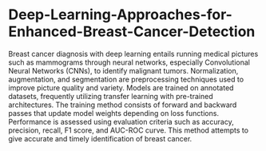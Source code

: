 # Deep-Learning-Approaches-for-Enhanced-Breast-Cancer-Detection
Breast cancer diagnosis with deep learning entails running medical pictures such as mammograms through neural networks, especially Convolutional Neural Networks (CNNs), to identify malignant tumors. Normalization, augmentation, and segmentation are preprocessing techniques used to improve picture quality and variety. Models are trained on annotated datasets, frequently utilizing transfer learning with pre-trained architectures. The training method consists of forward and backward passes that update model weights depending on loss functions. Performance is assessed using evaluation criteria such as accuracy, precision, recall, F1 score, and AUC-ROC curve. This method attempts to give accurate and timely identification of breast cancer.

